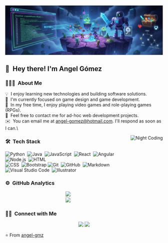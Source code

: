 
![angel-dev banner](https://raw.githubusercontent.com/angel-gmz/angel-gmz/refs/heads/main/bg-gh.png)

## 👋 &nbsp;Hey there! I'm Angel Gómez

### 👨🏻‍💻 &nbsp;About Me

💡 &nbsp;I enjoy learning new technologies and building software solutions.\
🌱 &nbsp;I'm currently focused on game design and game development.\
🐲 &nbsp;In my free time, I enjoy playing video games and role-playing games (RPGs).\
💬 &nbsp;Feel free to contact me for ad-hoc web development projects.\
✉️ &nbsp;You can email me at angel-gomez@hotmail.com. I'll respond as soon as I can.\


<img alt="Night Coding" src="https://raw.githubusercontent.com/angel-gmz/angel-gmz/refs/heads/main/programing.gif" height="250em" align="right"/>

### 🛠 &nbsp;Tech Stack

![Python](https://img.shields.io/badge/-Python-333333?style=flat&logo=python)&nbsp;
![Java](https://img.shields.io/badge/-Java-333333?style=flat&logo=Java&logoColor=FFA518)&nbsp;
![JavaScript](https://img.shields.io/badge/-JavaScript-333333?style=flat&logo=javascript)&nbsp;
![React](https://img.shields.io/badge/-React-333333?style=flat&logo=react)&nbsp;
![Angular](https://img.shields.io/badge/-Angular-333333?style=flat&logo=angular)&nbsp;
![Node.js](https://img.shields.io/badge/-Node.js-333333?style=flat&logo=node.js)&nbsp;
![HTML](https://img.shields.io/badge/-HTML-333333?style=flat&logo=HTML5)&nbsp;\
![CSS](https://img.shields.io/badge/-CSS-333333?style=flat&logo=CSS&logoColor=1572B6)&nbsp;
![Bootstrap](https://img.shields.io/badge/-Bootstrap-333333?style=flat&logo=bootstrap&logoColor=563D7C)
![Git](https://img.shields.io/badge/-Git-333333?style=flat&logo=git)&nbsp;
![GitHub](https://img.shields.io/badge/-GitHub-333333?style=flat&logo=github)&nbsp;
![Markdown](https://img.shields.io/badge/-Markdown-333333?style=flat&logo=markdown)\
![Visual Studio Code](https://img.shields.io/badge/-Visual%20Studio%20Code-333333?style=flat&logo=visual-studio-code&logoColor=007ACC)&nbsp;
![Illustrator](https://img.shields.io/badge/-Illustrator-333333?style=flat&logo=adobe-illustrator)&nbsp;

### ⚙️ &nbsp;GitHub Analytics

<p align="center">
<a href="https://github.com/angel-gmz">
  <img height="180em" src="https://github-readme-stats-eight-theta.vercel.app/api?username=angel-gmz&show_icons=true&theme=vue-dark&include_all_commits=true&count_private=true" /> <br>
  <img height="180em" src="https://github-readme-stats-eight-theta.vercel.app/api/top-langs/?username=angel-gmz&layout=compact&exclude_lang=java+r&theme=vue-dark" />
</a>
</p>

### 🤝🏻 &nbsp;Connect with Me

<p align="center">
<a href="https://linkedin.com/in/angel-gmz"><img src="https://img.shields.io/badge/-Aditya%20Vikram%20Singh-0077B5?style=flat-square&logo=Linkedin&logoColor=white"/></a>
<a href="mailto:angel-gomez@hotmail.com"><img src="https://img.shields.io/badge/-avsingh@umass.edu-D14836?style=flat-square&logo=Gmail&logoColor=white"/></a>
</p>

⭐️ From [angel-gmz](https://github.com/angel-gmz)
